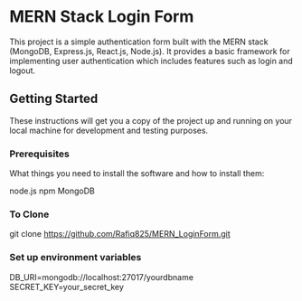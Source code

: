 # MERN Stack Login Form

This project is a simple authentication form built with the MERN stack (MongoDB, Express.js, React.js, Node.js). It provides a basic framework for implementing user authentication which includes features such as login and logout.

## Getting Started

These instructions will get you a copy of the project up and running on your local machine for development and testing purposes.

### Prerequisites

What things you need to install the software and how to install them:

node.js
npm
MongoDB

### To Clone
git clone https://github.com/Rafiq825/MERN_LoginForm.git

### Set up environment variables
DB_URI=mongodb://localhost:27017/yourdbname <br>
SECRET_KEY=your_secret_key

